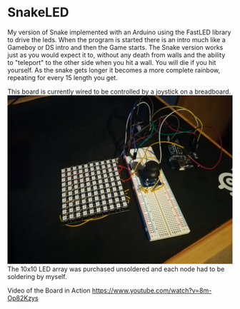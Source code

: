 # SnakeLED
My version of Snake implemented with an Arduino using the FastLED library to drive the leds.
When the program is started there is an intro much like a Gameboy or DS intro and then the Game
starts.
The Snake version works just as you would expect it to, without any death from walls and the ability
to "teleport" to the other side when you hit a wall. You will die if you hit yourself.
As the snake gets longer it becomes a more complete rainbow, repeating for every 15 length you get.

This board is currently wired to be controlled by a joystick on a breadboard.
![](Images/breadboard.jpg)
The 10x10 LED array was purchased unsoldered and each node had to be soldering by myself.

Video of the Board in Action
https://www.youtube.com/watch?v=8m-Op82Kzys




